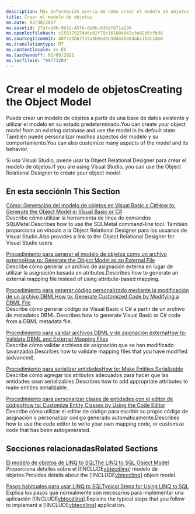 ```yaml
---
description: Más información acerca de cómo crear el modelo de objetos
title: Crear el modelo de objetos
ms.date: 03/30/2017
ms.assetid: 27afce86-9b1d-45fb-8e0b-636bf671a236
ms.openlocfilehash: c258179274ddc02f78c161084042c3e0266cfb36
ms.sourcegitcommit: ddf7edb67715a5b9a45e3dd44536dabc153c1de0
ms.translationtype: MT
ms.contentlocale: es-ES
ms.lasthandoff: 02/06/2021
ms.locfileid: "99773204"
---
```

# <a name="creating-the-object-model"></a><span data-ttu-id="6e66e-103">Crear el modelo de objetos</span><span class="sxs-lookup"><span data-stu-id="6e66e-103">Creating the Object Model</span></span>

<span data-ttu-id="6e66e-104">Puede crear un modelo de objetos a partir de una base de datos existente y utilizar el modelo en su estado predeterminado.</span><span class="sxs-lookup"><span data-stu-id="6e66e-104">You can create your object model from an existing database and use the model in its default state.</span></span> <span data-ttu-id="6e66e-105">También puede personalizar muchos aspectos del modelo y su comportamiento.</span><span class="sxs-lookup"><span data-stu-id="6e66e-105">You can also customize many aspects of the model and its behavior.</span></span>  
  
 <span data-ttu-id="6e66e-106">Si usa Visual Studio, puede usar la Object Relational Designer para crear el modelo de objetos.</span><span class="sxs-lookup"><span data-stu-id="6e66e-106">If you are using Visual Studio, you can use the Object Relational Designer to create your object model.</span></span>  
  
## <a name="in-this-section"></a><span data-ttu-id="6e66e-107">En esta sección</span><span class="sxs-lookup"><span data-stu-id="6e66e-107">In This Section</span></span>  

 [<span data-ttu-id="6e66e-108">Cómo: Generación del modelo de objetos en Visual Basic o C#</span><span class="sxs-lookup"><span data-stu-id="6e66e-108">How to: Generate the Object Model in Visual Basic or C#</span></span>](how-to-generate-the-object-model-in-visual-basic-or-csharp.md)  
 <span data-ttu-id="6e66e-109">Describe cómo utilizar la herramienta de línea de comandos SQLMetal.</span><span class="sxs-lookup"><span data-stu-id="6e66e-109">Describes how to use the SQLMetal command-line tool.</span></span> <span data-ttu-id="6e66e-110">También proporciona un vínculo a la Object Relational Designer para los usuarios de Visual Studio.</span><span class="sxs-lookup"><span data-stu-id="6e66e-110">Also provides a link to the Object Relational Designer for Visual Studio users</span></span>  
  
 [<span data-ttu-id="6e66e-111">Procedimiento para generar el modelo de objetos como un archivo externo</span><span class="sxs-lookup"><span data-stu-id="6e66e-111">How to: Generate the Object Model as an External File</span></span>](how-to-generate-the-object-model-as-an-external-file.md)  
 <span data-ttu-id="6e66e-112">Describe cómo generar un archivo de asignación externa en lugar de utilizar la asignación basada en atributos.</span><span class="sxs-lookup"><span data-stu-id="6e66e-112">Describes how to generate an external mapping file instead of using attribute-based mapping.</span></span>  
  
 [<span data-ttu-id="6e66e-113">Procedimiento para generar código personalizado mediante la modificación de un archivo DBML</span><span class="sxs-lookup"><span data-stu-id="6e66e-113">How to: Generate Customized Code by Modifying a DBML File</span></span>](how-to-generate-customized-code-by-modifying-a-dbml-file.md)  
 <span data-ttu-id="6e66e-114">Describe cómo generar código de Visual Basic o C# a partir de un archivo de metadatos DBML.</span><span class="sxs-lookup"><span data-stu-id="6e66e-114">Describes how to generate Visual Basic or C# code from a DBML metadata file.</span></span>  
  
 [<span data-ttu-id="6e66e-115">Procedimiento para validar archivos DBML y de asignación externa</span><span class="sxs-lookup"><span data-stu-id="6e66e-115">How to: Validate DBML and External Mapping Files</span></span>](how-to-validate-dbml-and-external-mapping-files.md)  
 <span data-ttu-id="6e66e-116">Describe cómo validar archivos de asignación que se han modificado (avanzado).</span><span class="sxs-lookup"><span data-stu-id="6e66e-116">Describes how to validate mapping files that you have modified (advanced).</span></span>  
  
 [<span data-ttu-id="6e66e-117">Procedimiento para serializar entidades</span><span class="sxs-lookup"><span data-stu-id="6e66e-117">How to: Make Entities Serializable</span></span>](how-to-make-entities-serializable.md)  
 <span data-ttu-id="6e66e-118">Describe cómo agregar los atributos adecuados para hacer que las entidades sean serializables.</span><span class="sxs-lookup"><span data-stu-id="6e66e-118">Describes how to add appropriate attributes to make entities serializable.</span></span>  
  
 [<span data-ttu-id="6e66e-119">Procedimiento para personalizar clases de entidades con el editor de código</span><span class="sxs-lookup"><span data-stu-id="6e66e-119">How to: Customize Entity Classes by Using the Code Editor</span></span>](how-to-customize-entity-classes-by-using-the-code-editor.md)  
 <span data-ttu-id="6e66e-120">Describe cómo utilizar el editor de código para escribir su propio código de asignación o personalizar código generado automáticamente.</span><span class="sxs-lookup"><span data-stu-id="6e66e-120">Describes how to use the code editor to write your own mapping code, or customize code that has been autogenerated.</span></span>  
  
## <a name="related-sections"></a><span data-ttu-id="6e66e-121">Secciones relacionadas</span><span class="sxs-lookup"><span data-stu-id="6e66e-121">Related Sections</span></span>  

 [<span data-ttu-id="6e66e-122">El modelo de objetos de LINQ to SQL</span><span class="sxs-lookup"><span data-stu-id="6e66e-122">The LINQ to SQL Object Model</span></span>](the-linq-to-sql-object-model.md)  
 <span data-ttu-id="6e66e-123">Proporciona detalles sobre el [!INCLUDE[vbtecdlinq](../../../../../../includes/vbtecdlinq-md.md)] modelo de objetos.</span><span class="sxs-lookup"><span data-stu-id="6e66e-123">Provides details about the [!INCLUDE[vbtecdlinq](../../../../../../includes/vbtecdlinq-md.md)] object model.</span></span>  
  
 [<span data-ttu-id="6e66e-124">Pasos habituales para usar LINQ to SQL</span><span class="sxs-lookup"><span data-stu-id="6e66e-124">Typical Steps for Using LINQ to SQL</span></span>](typical-steps-for-using-linq-to-sql.md)  
 <span data-ttu-id="6e66e-125">Explica los pasos que normalmente son necesarios para implementar una aplicación [!INCLUDE[vbtecdlinq](../../../../../../includes/vbtecdlinq-md.md)].</span><span class="sxs-lookup"><span data-stu-id="6e66e-125">Explains the typical steps that you follow to implement a [!INCLUDE[vbtecdlinq](../../../../../../includes/vbtecdlinq-md.md)] application.</span></span>
